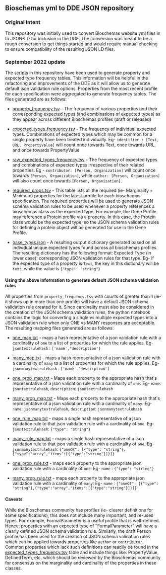 ## Bioschemas yml to DDE JSON repository

### Original Intent
This repository was initially used to convert Bioschemas website yml files in to JSON-LD for inclusion in the DDE. The conversion was meant to be a rough conversion to get things started and would require manual checking to ensure compatibility of the resulting JSON LD files.

### September 2022 update
The scripts in this repository have been used to generate property and expected type frequency tables. This information will be helpful in the refactoring and improvements of the DDE as it will allow us to generate default json validation rule options. Properties from the most recent profile for each specification were aggregated to generate frequency tables. The files generated are as follows:

* [property_frequency.tsv](\results\frequency_tables\property_frequency.tsv) - The frequency of various properties and their corresponding expected types (and combinations of expected types) as they appear across different Bioschemas profiles (draft or released)

* [expected_types_frequency.tsv](\results\frequency_tables\expected_types_frequency.tsv) - The frequency of individual expected types. Combinations of expected types which may be common for a single property have been treated individually. Eg- `identifier : [Text, URL, PropertyValue]` will count once towards Text, once towards URL, and once towards PropertyValue

* [raw_expected_types_frequency.tsv](\results\frequency_tables\raw_expected_types_frequency.tsv) - The frequency of expected types and combinations of expected types irrespective of their related properties. Eg - `contributor: [Person, Organization]` will count once towards `[Person, Organization]`, while `author: [Person, Organization]` will also count once towards `[Person, Organization]`.

* [required_props.tsv](\results\frequency_tables\required_props.tsv) - This table lists all the required (ie- Marginality = Minimum) properties for the latest profile for each bioschemas specification. The required properties will be used to generate JSON schema validation rules to be used whenever a property references a bioschemas class as the expected type. For example, the Gene Profile may reference a Protein profile via a property. In this case, the Protein class would be the expected type, so the JSON schema validation rules for defining a protein object will be generated for use in the Gene Profile.

* [base_types.json](\results\frequency_tables\base_types.json) - A resulting output dictionary generated based on all individual unique expected types found across all bioschemas profiles. The resulting dictionary has the following format:
Expected Type (in lower case): corresponding JSON validation rules for that type. Eg- if the expected type of a property is `Text`, the key in this dictionary will be `text`, while the value is `{"type": "string"}`

#### Using the above information to generate default JSON schema validation rules
All properties from `property_frequency.tsv` with counts of greater than 1 (ie- it shows up in more than one profile) will have a default JSON schema validation rule created for it. Since cardinality must also be considered in the creation of the JSON schema validation rules, the python notebook contains the logic for converting a single vs multiple expected types into a JSON validation rule when only ONE vs MANY responses are acceptable. The resulting mapping files generated are as follows:

* [one_map.txt](\results\mappings\one_map.txt) - maps a hash representative of a json validation rule with a cardinality of `one` to a list of properties for which the rule applies. Eg- `jsontextrulehash` : `['name','description']` 

* [many_map.txt](\results\mappings\many_map.txt) - maps a hash representative of a json validation rule with a cardinality of `many` to a list of properties for which the rule applies. Eg- `jsonmanytextrulehash` : `['name','description']`

* [one_prop_map.txt](\results\mappings\one_prop_map.txt) - Maps each property to the appropriate hash that's representative of a json validation rule with a cardinality of `one`. Eg- `name`: `jsontextrulehash`, `description`: `jsontextrulehash` 

* [many_prop_map.txt](\results\mappings\many_prop_map.txt) - Maps each property to the appropriate hash that's representative of a json validation rule with a cardinality of `many`. Eg- `name`: `jsonmanytextrulehash`, `description`: `jsonmanytextrulehash` 

* [one_rule_map.txt](\results\mappings\one_rule_map.txt) - maps a single hash representative of a json validation rule to that json validation rule with a cardinality of `one`. Eg- `jsontextrulehash`: `{"type": "string"}`

* [many_rule_map.txt](\results\mappings\many_rule_map.txt) - maps a single hash representative of a json validation rule to that json validation rule with a cardinality of `one`. Eg- `jsonmanytextrulehash`: `{"oneOf": [{"type": "string"},{"type":"array","items":[{"type":"string"}]}]}`

* [one_prop_rule.txt](\results\mappings\one_prop_rule.txt) - maps each property to the appropriate json validation rule with a cardinality of `one`: Eg- `name` : `{"type": "string"}`

* [many_prop_rule.txt](\results\mappings\many_prop_rule.txt) - maps each property to the appropriate json validation rule with a cardinality of `many`: Eg- `name` : `{"oneOf": [{"type": "string"},{"type":"array","items":[{"type":"string"}]}]}`


#### Caveats
While the Bioschemas community has profiles (ie- clearer definitions for some specifications), this does not include many important, and re-used types. For example, FormalParameter is a useful profile that is well-defined. Hence, properties with an expected type of "FormalParameter" will have a clearly defined JSON schema validation rule. Similarly, the draft Person profile has been used for the creation of JSON schema validation rules which can be applied towards properties like `author` or `contributor`. Common properties which lack such definitions can readily be found in the [expected_types_frequency.tsv](\results\frequency_tables\expected_types_frequency.tsv) table and include things like: PropertyValue, DefinedTerm, etc. which should be reviewed by the Bioschemas community for consensus on the marginality and cardinality of the properties in these classes.
